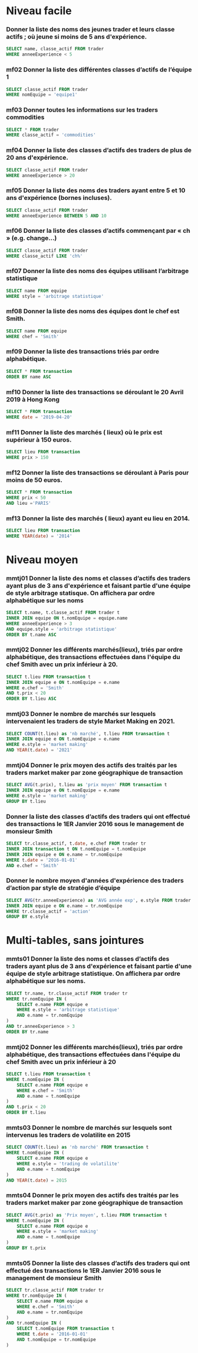 # Niveau facile

### Donner la liste des noms des jeunes trader et leurs classe actifs ; où jeune si moins de 5 ans d'expérience.
``` sql
SELECT name, classe_actif FROM trader 
WHERE anneeExperience < 5
```

### mf02 Donner la liste des différentes classes d’actifs de l’équipe 1
``` sql
SELECT classe_actif FROM trader
WHERE nomEquipe = 'equipe1'
```

### mf03 Donner toutes les informations sur les traders commodities
``` sql
SELECT * FROM trader
WHERE classe_actif = 'commodities'
```

### mf04 Donner la liste des classes d’actifs des traders de  plus de 20 ans d'expérience.
``` sql
SELECT classe_actif FROM trader
WHERE anneeExperience > 20
```

### mf05 Donner la liste des noms des traders ayant entre 5 et 10 ans d'expérience (bornes incluses). 
``` sql
SELECT classe_actif FROM trader
WHERE anneeExperience BETWEEN 5 AND 10
```

### mf06 Donner la liste des classes d’actifs commençant par « ch » (e.g. change...)
``` sql
SELECT classe_actif FROM trader
WHERE classe_actif LIKE 'ch%'
```

### mf07 Donner la liste des noms des équipes utilisant l’arbitrage statistique
``` sql
SELECT name FROM equipe
WHERE style = 'arbitrage statistique'
```

### mf08 Donner la liste des noms des équipes dont le chef est Smith.
``` sql
SELECT name FROM equipe
WHERE chef = 'Smith'
```

### mf09 Donner la liste des transactions  triés par ordre alphabétique.
``` sql
SELECT * FROM transaction
ORDER BY name ASC
```

### mf10 Donner la liste des transactions se déroulant le 20 Avril 2019  à Hong Kong 
``` sql
SELECT * FROM transaction
WHERE date = '2019-04-20'
```

### mf11 Donner la liste des marchés ( lieux)  où le prix est supérieur à 150 euros.
``` sql
SELECT lieu FROM transaction 
WHERE prix > 150
```

### mf12 Donner la liste des transactions se déroulant à Paris pour moins de 50 euros.
``` sql
SELECT * FROM transaction 
WHERE prix < 50
AND lieu ='PARIS'
```

### mf13 Donner la liste des marchés ( lieux)  ayant eu lieu en 2014.
``` sql
SELECT lieu FROM transaction 
WHERE YEAR(date) = '2014'
```

# Niveau moyen

### mmtj01 Donner la liste des noms et classes d’actifs des traders ayant plus de 3 ans d'expérience et faisant partie d'une équipe de style arbitrage statisque. On affichera par ordre alphabétique sur les noms
``` sql
SELECT t.name, t.classe_actif FROM trader t
INNER JOIN equipe ON t.nomEquipe = equipe.name
WHERE anneeExperience > 3
AND equipe.style = 'arbitrage statistique'
ORDER BY t.name ASC
```

### mmtj02 Donner les différents marchés(lieux), triés par ordre alphabétique, des transactions effectuées dans  l'équipe du chef Smith avec un prix inférieur à 20.
``` sql
SELECT t.lieu FROM transaction t
INNER JOIN equipe e ON t.nomEquipe = e.name
WHERE e.chef = 'Smith' 
AND t.prix < 20
ORDER BY t.lieu ASC
```

### mmtj03 Donner le nombre de marchés sur lesquels intervenaient les traders  de style Market Making  en 2021.
``` sql
SELECT COUNT(t.lieu) as 'nb marché', t.lieu FROM transaction t
INNER JOIN equipe e ON t.nomEquipe = e.name
WHERE e.style = 'market making' 
AND YEAR(t.date) = '2021'
```

### mmtj04 Donner le prix moyen des actifs des traités par les traders market maker  par zone géographique de transaction
``` sql
SELECT AVG(t.prix), t.lieu as 'prix moyen' FROM transaction t
INNER JOIN equipe e ON t.nomEquipe = e.name
WHERE e.style = 'market making' 
GROUP BY t.lieu
```

### Donner la liste des classes d’actifs des traders qui ont effectué des transactions le 1ER Janvier 2016 sous le management de monsieur Smith
``` sql
SELECT tr.classe_actif, t.date, e.chef FROM trader tr
INNER JOIN transaction t ON t.nomEquipe = t.nomEquipe
INNER JOIN equipe e ON e.name = tr.nomEquipe
WHERE t.date = '2016-01-01' 
AND e.chef = 'Smith'
```

### Donner le nombre moyen d'années d'expérience des traders d’action par style  de stratégie d’équipe 
``` sql
SELECT AVG(tr.anneeExperience) as 'AVG année exp', e.style FROM trader tr
INNER JOIN equipe e ON e.name = tr.nomEquipe
WHERE tr.classe_actif = 'action' 
GROUP BY e.style
```

# Multi-tables, sans jointures

### mmts01 Donner la liste des noms et classes d’actifs des traders ayant plus de 3 ans d'expérience et faisant partie d'une équipe de style arbitrage statistique. On affichera par ordre alphabétique sur les noms.
``` sql
SELECT tr.name, tr.classe_actif FROM trader tr
WHERE tr.nomEquipe IN (
    SELECT e.name FROM equipe e
    WHERE e.style = 'arbitrage statistique'
    AND e.name = tr.nomEquipe
)
AND tr.anneeExperience > 3
ORDER BY tr.name

``` 

### mmtj02 Donner les différents marchés(lieux), triés par ordre alphabétique, des transactions effectuées dans  l'équipe du chef Smith avec un prix inférieur à 20
``` sql
SELECT t.lieu FROM transaction t
WHERE t.nomEquipe IN (
    SELECT e.name FROM equipe e
    WHERE e.chef = 'Smith'
    AND e.name = t.nomEquipe
)
AND t.prix < 20
ORDER BY t.lieu

```

### mmts03 Donner le nombre de marchés sur lesquels sont intervenus les traders de volatilite en 2015
``` sql
SELECT COUNT(t.lieu) as 'nb marché' FROM transaction t
WHERE t.nomEquipe IN (
    SELECT e.name FROM equipe e
    WHERE e.style = 'trading de volatilite'
    AND e.name = t.nomEquipe
)
AND YEAR(t.date) = 2015

```

### mmts04 Donner le prix moyen des actifs des traités par les traders market maker  par zone géographique de transaction
``` sql
SELECT AVG(t.prix) as 'Prix moyen', t.lieu FROM transaction t
WHERE t.nomEquipe IN (
    SELECT e.name FROM equipe e
    WHERE e.style = 'market making'
    AND e.name = t.nomEquipe
)
GROUP BY t.prix

```

### mmts05 Donner la liste des classes d’actifs des traders qui ont effectué des transactions le 1ER Janvier 2016 sous le management de monsieur Smith

``` sql
SELECT tr.classe_actif FROM trader tr
WHERE tr.nomEquipe IN (
    SELECT e.name FROM equipe e
    WHERE e.chef = 'Smith'
    AND e.name = tr.nomEquipe
)
AND tr.nomEquipe IN (
    SELECT t.nomEquipe FROM transaction t
    WHERE t.date = '2016-01-01'
    AND t.nomEquipe = tr.nomEquipe
)

```
